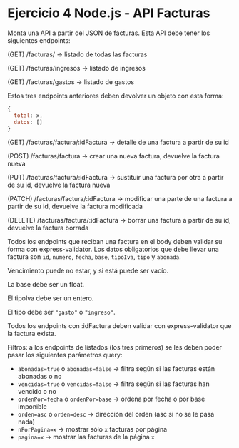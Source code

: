 # Ejercicio 4 Node.js - API Facturas

Monta una API a partir del JSON de facturas. Esta API debe tener los siguientes endpoints:

(GET) /facturas/ -> listado de todas las facturas

(GET) /facturas/ingresos -> listado de ingresos

(GET) /facturas/gastos -> listado de gastos

Estos tres endpoints anteriores deben devolver un objeto con esta forma:
```javascript
{
  total: x,
  datos: []
}
```

(GET) /facturas/factura/:idFactura -> detalle de una factura a partir de su id

(POST) /facturas/factura -> crear una nueva factura, devuelve la factura nueva

(PUT) /facturas/factura/:idFactura -> sustituir una factura por otra a partir de su id, devuelve la factura nueva

(PATCH) /facturas/factura/:idFactura -> modificar una parte de una factura a partir de su id, devuelve la factura modificada

(DELETE) /facturas/factura/:idFactura -> borrar una factura a partir de su id, devuelve la factura borrada

Todos los endpoints que reciban una factura en el body deben validar su forma con express-validator. Los datos obligatorios que debe llevar una factura son `id`, `numero`, `fecha`, `base`, `tipoIva`, `tipo` y `abonada`.

Vencimiento puede no estar, y si está puede ser vacío.

La base debe ser un float.

El tipoIva debe ser un entero.

El tipo debe ser `"gasto"` o `"ingreso"`.

Todos los endpoints con :idFactura deben validar con express-validator que la factura exista.

Filtros: a los endpoints de listados (los tres primeros) se les deben poder pasar los siguientes parámetros query:
- `abonadas=true` o `abonadas=false` -> filtra según si las facturas están abonadas o no
- `vencidas=true` o `vencidas=false` -> filtra según si las facturas han vencido o no
- `ordenPor=fecha` o `ordenPor=base` -> ordena por fecha o por base imponible
- `orden=asc` o `orden=desc` -> dirección del orden (asc si no se le pasa nada)
- `nPorPagina=x` -> mostrar sólo `x` facturas por página
- `pagina=x` -> mostrar las facturas de la página `x`




